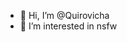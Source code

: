 - 👋 Hi, I’m @Quirovicha
- 👀 I’m interested in nsfw

<!---
Quirovicha/Quirovicha is a ✨ special ✨ repository because its `README.md` (this file) appears on your GitHub profile.
You can click the Preview link to take a look at your changes.
--->
